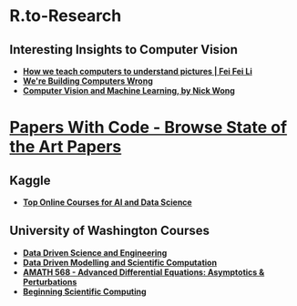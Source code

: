 # R.to-Research

## Interesting Insights to Computer Vision
+ **[How we teach computers to understand pictures | Fei Fei Li](https://www.youtube.com/watch?v=40riCqvRoMs&t=922s)**
+ **[We're Building Computers Wrong](https://www.youtube.com/watch?v=GVsUOuSjvcg)**
+ **[Computer Vision and Machine Learning, by Nick Wong](https://www.youtube.com/watch?v=PMsY5PlDVQw)**


# [Papers With Code - Browse State of the Art Papers](https://paperswithcode.com/sota)
## Kaggle
+ [**Top Online Courses for AI and Data Science**](https://www.kaggle.com/general/69415)


## University of Washington Courses
+ [**Data Driven Science and Engineering**](http://databookuw.com/)
+ [**Data Driven Modelling and Scientific Computation**](https://faculty.washington.edu/kutz/KutzBook/KutzBook.html)
+ **[AMATH 568  - Advanced Differential Equations: Asymptotics & Perturbations](https://faculty.washington.edu/kutz/am568/am568.html)**
+ **[Beginning Scientific Computing](http://faculty.washington.edu/kutz/am301/am301.html)**
